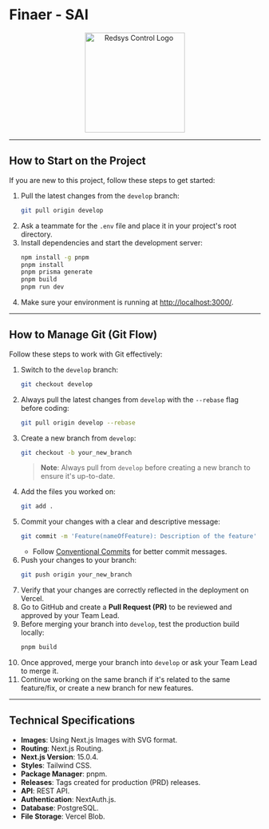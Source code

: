 # Finaer - SAI

<p align="center">
  <img src="/images/redsys-logo.svg" width="200" alt="Redsys Control Logo" />
</p>

--- 

## How to Start on the Project

If you are new to this project, follow these steps to get started:

1. Pull the latest changes from the `develop` branch:
   ```bash
   git pull origin develop
   ```
2. Ask a teammate for the `.env` file and place it in your project's root directory.
3. Install dependencies and start the development server:
   ```bash
   npm install -g pnpm
   pnpm install
   pnpm prisma generate
   pnpm build
   pnpm run dev
   ```
4. Make sure your environment is running at [http://localhost:3000/](http://localhost:3000/).

---

## How to Manage Git (Git Flow)

Follow these steps to work with Git effectively:

1. Switch to the `develop` branch:
   ```bash
   git checkout develop
   ```
2. Always pull the latest changes from `develop` with the `--rebase` flag before coding:
   ```bash
   git pull origin develop --rebase
   ```
3. Create a new branch from `develop`:
   ```bash
   git checkout -b your_new_branch
   ```
   > **Note**: Always pull from `develop` before creating a new branch to ensure it's up-to-date.
4. Add the files you worked on:
   ```bash
   git add .
   ```
5. Commit your changes with a clear and descriptive message:
   ```bash
   git commit -m 'Feature(nameOfFeature): Description of the feature'
   ```
   - Follow [Conventional Commits](https://mokkapps.de/blog/how-to-automatically-generate-a-helpful-changelog-from-your-git-commit-messages/#conventional-commits) for better commit messages.
6. Push your changes to your branch:
   ```bash
   git push origin your_new_branch
   ```
7. Verify that your changes are correctly reflected in the deployment on Vercel.
8. Go to GitHub and create a **Pull Request (PR)** to be reviewed and approved by your Team Lead.
9. Before merging your branch into `develop`, test the production build locally:
   ```bash
   pnpm build
   ```
10. Once approved, merge your branch into `develop` or ask your Team Lead to merge it.
11. Continue working on the same branch if it's related to the same feature/fix, or create a new branch for new features.

---

## Technical Specifications

- **Images**: Using Next.js Images with SVG format.
- **Routing**: Next.js Routing.
- **Next.js Version**: 15.0.4.
- **Styles**: Tailwind CSS.
- **Package Manager**: pnpm.
- **Releases**: Tags created for production (PRD) releases.
- **API**: REST API.
- **Authentication**: NextAuth.js.
- **Database**: PostgreSQL.
- **File Storage**: Vercel Blob.
